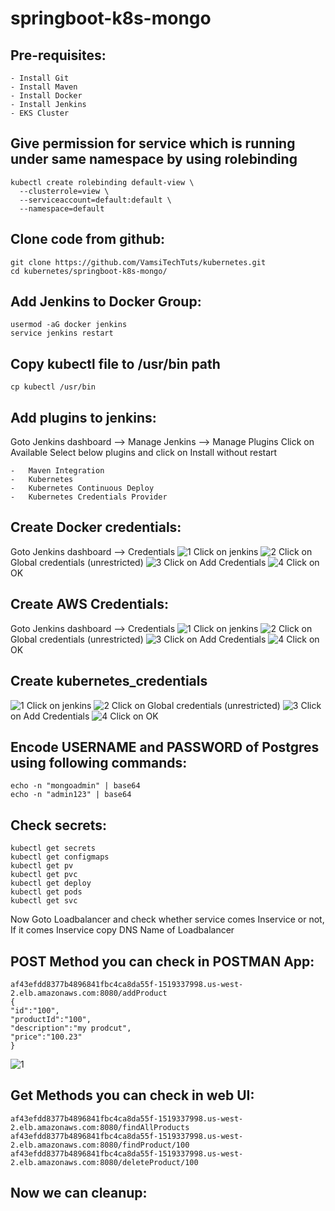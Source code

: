 # springboot-k8s-mongo

Pre-requisites:
--------
    - Install Git
    - Install Maven
    - Install Docker
    - Install Jenkins
    - EKS Cluster
Give permission for service which is running under same namespace by using rolebinding
----------------------
    kubectl create rolebinding default-view \
      --clusterrole=view \
      --serviceaccount=default:default \
      --namespace=default
      
Clone code from github:
-------
    git clone https://github.com/VamsiTechTuts/kubernetes.git
    cd kubernetes/springboot-k8s-mongo/

Add Jenkins to Docker Group:
------
    usermod -aG docker jenkins
    service jenkins restart
Copy kubectl file to /usr/bin path
-------
    cp kubectl /usr/bin

Add plugins to jenkins:
-----
Goto Jenkins dashboard --> Manage Jenkins --> Manage Plugins
Click on Available
Select below plugins and click on Install without restart

    - 	Maven Integration
    -	Kubernetes
    -	Kubernetes Continuous Deploy
    -	Kubernetes Credentials Provider
    
Create Docker credentials:
-------
Goto Jenkins dashboard --> Credentials
![1](https://user-images.githubusercontent.com/63221837/82425154-c396ad00-9aa3-11ea-8cd5-258b3b485cc9.png)
Click on jenkins
![2](https://user-images.githubusercontent.com/63221837/82425155-c396ad00-9aa3-11ea-85ec-22c5583e057d.png)
Click on Global credentials (unrestricted)
![3](https://user-images.githubusercontent.com/63221837/82425149-c1cce980-9aa3-11ea-991e-09bfc6263069.png)
Click on Add Credentials
![4](https://user-images.githubusercontent.com/63221837/82425153-c2fe1680-9aa3-11ea-9c86-372a5d9c6828.png)
Click on OK

Create AWS Credentials:
-------
Goto Jenkins dashboard --> Credentials
![1](https://user-images.githubusercontent.com/63221837/82425154-c396ad00-9aa3-11ea-8cd5-258b3b485cc9.png)
Click on jenkins
![2](https://user-images.githubusercontent.com/63221837/82425155-c396ad00-9aa3-11ea-85ec-22c5583e057d.png)
Click on Global credentials (unrestricted)
![3](https://user-images.githubusercontent.com/63221837/82425616-618a7780-9aa4-11ea-9522-e4699300eb5d.png)
Click on Add Credentials
![4](https://user-images.githubusercontent.com/63221837/82426046-f7be9d80-9aa4-11ea-844d-a2f6d0a1585a.png)
Click on OK

Create kubernetes_credentials
------
![1](https://user-images.githubusercontent.com/63221837/82426452-7fa4a780-9aa5-11ea-9835-7308198b595d.png)
Click on jenkins
![2](https://user-images.githubusercontent.com/63221837/82426445-7d424d80-9aa5-11ea-97dd-aeac305d295d.png)
Click on Global credentials (unrestricted)
![3](https://user-images.githubusercontent.com/63221837/82426449-7e737a80-9aa5-11ea-903e-6899eb8a5396.png)
Click on Add Credentials
![4](https://user-images.githubusercontent.com/63221837/82426451-7f0c1100-9aa5-11ea-9f7f-da6e65415004.png)
Click on OK

Encode USERNAME and PASSWORD of Postgres using following commands:
--------
    echo -n "mongoadmin" | base64
    echo -n "admin123" | base64
    
Check secrets:
-------
    kubectl get secrets
    kubectl get configmaps
    kubectl get pv
    kubectl get pvc
    kubectl get deploy
    kubectl get pods
    kubectl get svc
    
Now Goto Loadbalancer and check whether service comes Inservice or not, If it comes Inservice copy DNS Name of Loadbalancer 

POST Method you can check in POSTMAN App:
--------------
    af43efdd8377b4896841fbc4ca8da55f-1519337998.us-west-2.elb.amazonaws.com:8080/addProduct
    {
	"id":"100",
	"productId":"100",
	"description":"my prodcut",
	"price":"100.23"
    }
![1](https://user-images.githubusercontent.com/63221837/82110586-3aa70b00-975d-11ea-8f63-c6fb231e6dbf.png)

Get Methods you can check in web UI:
----------------
    af43efdd8377b4896841fbc4ca8da55f-1519337998.us-west-2.elb.amazonaws.com:8080/findAllProducts
    af43efdd8377b4896841fbc4ca8da55f-1519337998.us-west-2.elb.amazonaws.com:8080/findProduct/100
    af43efdd8377b4896841fbc4ca8da55f-1519337998.us-west-2.elb.amazonaws.com:8080/deleteProduct/100
 
Now we can cleanup:
--------
    
